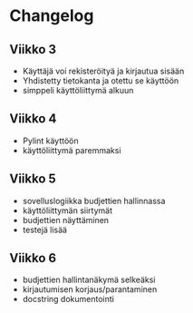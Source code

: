 # Changelog

## Viikko 3

- Käyttäjä voi rekisteröityä ja kirjautua sisään
- Yhdistetty tietokanta ja otettu se käyttöön
- simppeli käyttöliittymä alkuun

## Viikko 4

- Pylint käyttöön
- käyttöliittymä paremmaksi

## Viikko 5
- sovelluslogiikka budjettien hallinnassa
- käyttöliittymän siirtymät
- budjettien näyttäminen
- testejä lisää

## Viikko 6
- budjettien hallintanäkymä selkeäksi
- kirjautumisen korjaus/parantaminen
- docstring dokumentointi
